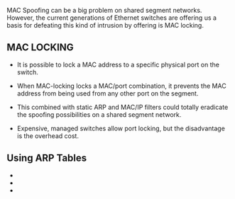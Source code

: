 MAC Spoofing can be a big problem on shared segment networks. However, the current generations of Ethernet switches are offering us a basis for defeating this kind of intrusion by offering is MAC locking.
<br>

## **MAC LOCKING**
* It is possible to lock a MAC address to a specific physical port on the switch.

* When MAC-locking locks a MAC/port combination, it prevents the MAC address from being used from any other port on the segment.

* This combined with static ARP and MAC/IP filters could totally eradicate the spoofing possibilities on a shared segment network.

* Expensive, managed switches allow port locking, but the disadvantage is the overhead cost.

## **Using ARP Tables**

*
*
*


